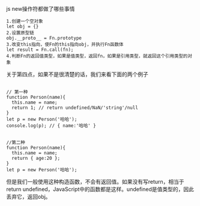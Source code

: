 
js new操作符都做了哪些事情

```
1.创建一个空对象
let obj = {}
2.设置原型链
obj.__proto__ = Fn.prototype
3.改变this指向，使Fn的this指向obj，并执行Fn函数体
let result = Fn.call(fn);
4.判断Fn的返回值类型，如果是值类型，返回fn，如果是引用类型，就返回这个引用类型的对象
```


关于第四点，如果不是很清楚的话，我们来看下面的两个例子

```

// 第一种
function Person(name){
  this.name = name;
  return 1; // return undefined/NaN/'string'/null
}
let p = new Person('哈哈');
console.log(p); // { name:'哈哈' }


//第二种
function Person(name){
  this.name = name;
  return { age:20 };
}
let p = new Person('哈哈');
```
但是我们一般使用这种构造函数，不会有返回值。如果没有写return，相当于return undefined，JavaScript中的函数都是这样。undefined是值类型的，因此丢弃它，返回obj。
